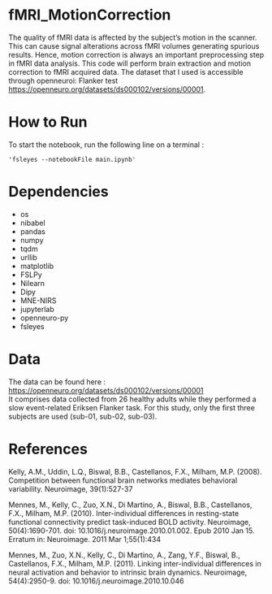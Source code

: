 # fMRI_MotionCorrection

The quality of fMRI data is affected by the subject’s motion in the scanner. This can cause signal alterations across fMRI volumes generating spurious results. Hence, motion correction is always an important preprocessing step in fMRI data analysis. This code will perform brain extraction and motion correction to fMRI acquired data. 
The dataset that I used is accessible through openneuroi: Flanker test https://openneuro.org/datasets/ds000102/versions/00001.

# How to Run 

To start the notebook, run the following line on a terminal :

    'fsleyes --notebookFile main.ipynb'
    
# Dependencies
- os
- nibabel
- pandas
- numpy
- tqdm
- urllib
- matplotlib
- FSLPy
- Nilearn
- Dipy 
- MNE-NIRS 
- jupyterlab
- openneuro-py 
- fsleyes

# Data 
The data can be found here : https://openneuro.org/datasets/ds000102/versions/00001 \
It comprises data collected from 26 healthy adults while they performed a slow event-related Eriksen Flanker task. For this study, only the first three subjects are used (sub-01, sub-02, sub-03). 

# References
Kelly, A.M., Uddin, L.Q., Biswal, B.B., Castellanos, F.X., Milham, M.P. (2008). Competition between functional brain networks mediates behavioral variability. Neuroimage, 39(1):527-37

Mennes, M., Kelly, C., Zuo, X.N., Di Martino, A., Biswal, B.B., Castellanos, F.X., Milham, M.P. (2010). Inter-individual differences in resting-state functional connectivity predict task-induced BOLD activity. Neuroimage, 50(4):1690-701. doi: 10.1016/j.neuroimage.2010.01.002. Epub 2010 Jan 15. Erratum in: Neuroimage. 2011 Mar 1;55(1):434

Mennes, M., Zuo, X.N., Kelly, C., Di Martino, A., Zang, Y.F., Biswal, B., Castellanos, F.X., Milham, M.P. (2011). Linking inter-individual differences in neural activation and behavior to intrinsic brain dynamics. Neuroimage, 54(4):2950-9. doi: 10.1016/j.neuroimage.2010.10.046
